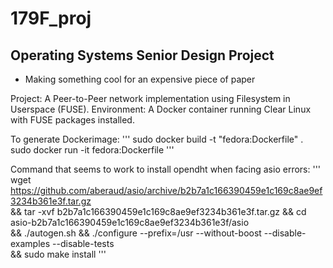 # 179F_proj
## Operating Systems Senior Design Project
- Making something cool for an expensive piece of paper

Project: A Peer-to-Peer network implementation using Filesystem in Userspace (FUSE).
Environment: A Docker container running Clear Linux with FUSE packages installed.

To generate Dockerimage:
    '''
    sudo docker build -t "fedora:Dockerfile" .
    sudo docker run -it fedora:Dockerfile
    '''


Command that seems to work to install opendht when facing asio errors:
	'''
  wget https://github.com/aberaud/asio/archive/b2b7a1c166390459e1c169c8ae9ef3234b361e3f.tar.gz \
    && tar -xvf b2b7a1c166390459e1c169c8ae9ef3234b361e3f.tar.gz && cd asio-b2b7a1c166390459e1c169c8ae9ef3234b361e3f/asio \
    && ./autogen.sh && ./configure --prefix=/usr --without-boost --disable-examples --disable-tests  \
    && sudo make install
  '''
